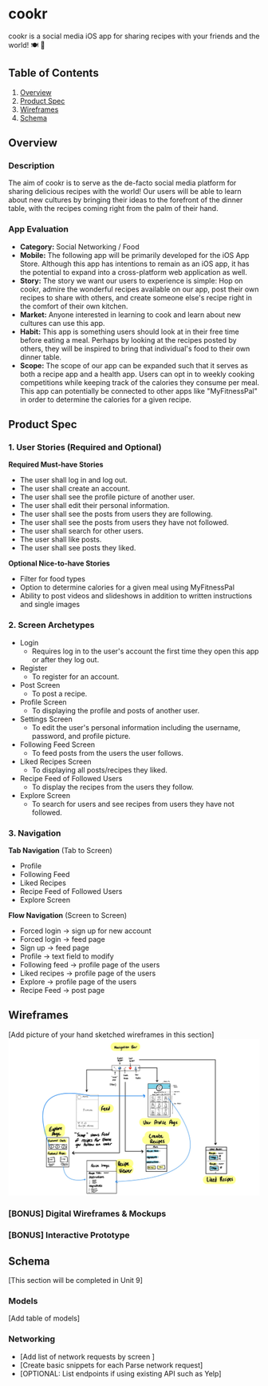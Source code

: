 # cookr
cookr is a social media iOS app for sharing recipes with your friends and the world! 🍽 📱

## Table of Contents
1. [Overview](#Overview)
1. [Product Spec](#Product-Spec)
1. [Wireframes](#Wireframes)
2. [Schema](#Schema)

## Overview
### Description
The aim of cookr is to serve as the de-facto social media platform for sharing delicious recipes with the world!
Our users will be able to learn about new cultures by bringing their ideas to the forefront of the dinner table, with the recipes coming right from the palm of their hand.

### App Evaluation
- **Category:** Social Networking / Food
- **Mobile:** The following app will be primarily developed for the iOS App Store. Although this app has intentions to remain as an iOS app, it has the potential to expand into a cross-platform web application as well.
- **Story:** The story we want our users to experience is simple: Hop on cookr, admire the wonderful recipes available on our app, post their own recipes to share with others, and create someone else's recipe right in the comfort of their own kitchen.
- **Market:** Anyone interested in learning to cook and learn about new cultures can use this app.
- **Habit:** This app is something users should look at in their free time before eating a meal. Perhaps by looking at the recipes posted by others, they will be inspired to bring that individual's food to their own dinner table.
- **Scope:** The scope of our app can be expanded such that it serves as both a recipe app and a health app. Users can opt in to weekly cooking competitions while keeping track of the calories they consume per meal. This app can potentially be connected to other apps like "MyFitnessPal" in order to determine the calories for a given recipe. 

## Product Spec

### 1. User Stories (Required and Optional)

**Required Must-have Stories**

* The user shall log in and log out.
* The user shall create an account.
* The user shall see the profile picture of another user.
* The user shall edit their personal information.
* The user shall see the posts from users they are following.
* The user shall see the posts from users they have not followed.
* The user shall search for other users.
* The user shall like posts.
* The user shall see posts they liked.

**Optional Nice-to-have Stories**

* Filter for food types
* Option to determine calories for a given meal using MyFitnessPal
* Ability to post videos and slideshows in addition to written instructions and single images

### 2. Screen Archetypes

* Login
   * Requires log in to the user's account the first time they open this app or after they log out.
* Register
   * To register for an account.
* Post Screen
   * To post a recipe.
* Profile Screen
   * To displaying the profile and posts of another user.
* Settings Screen
   * To edit the user's personal information including the username, password, and profile picture.
* Following Feed Screen
   * To feed posts from the users the user follows.
* Liked Recipes Screen
   * To displaying all posts/recipes they liked.
* Recipe Feed of Followed Users
   * To display the recipes from the users they follow.
* Explore Screen
   * To search for users and see recipes from users they have not followed.

### 3. Navigation

**Tab Navigation** (Tab to Screen)

* Profile
* Following Feed 
* Liked Recipes
* Recipe Feed of Followed Users
* Explore Screen

**Flow Navigation** (Screen to Screen)

* Forced login -> sign up for new account
* Forced login -> feed page
* Sign up -> feed page
* Profile -> text field to modify
* Following feed -> profile page of the users
* Liked recipes -> profile page of the users
* Explore -> profile page of the users
* Recipe Feed -> post page

## Wireframes
[Add picture of your hand sketched wireframes in this section]
<img src="cookr-wireframe.jpg" width=600>

### [BONUS] Digital Wireframes & Mockups

### [BONUS] Interactive Prototype

## Schema 
[This section will be completed in Unit 9]
### Models
[Add table of models]
### Networking
- [Add list of network requests by screen ]
- [Create basic snippets for each Parse network request]
- [OPTIONAL: List endpoints if using existing API such as Yelp]
